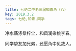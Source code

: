 ```yaml
---
title: 七绝二中老三届知青角（八）
key: 2019.3.2
tags: 七绝,知青,同学
---
```


净水荡涤桑梓尘，和风润染桃李春。

同学挚友加兄弟，还愿角中见故人。

</br>

